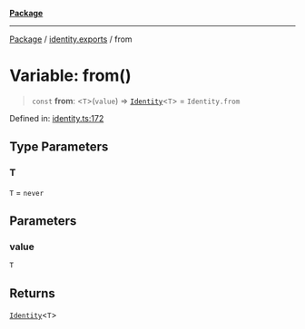 [**Package**](../../README.md)

***

[Package](../../modules.md) / [identity.exports](../README.md) / from

# Variable: from()

> `const` **from**: \<`T`\>(`value`) => [`Identity`](../interfaces/Identity.md)\<`T`\> = `Identity.from`

Defined in: [identity.ts:172](https://github.com/AlexXanderGrib/monads-io/blob/d65e47796764202dffd7314b61c2ea9cedbb26e8/src/identity.ts#L172)

## Type Parameters

### T

`T` = `never`

## Parameters

### value

`T`

## Returns

[`Identity`](../interfaces/Identity.md)\<`T`\>
